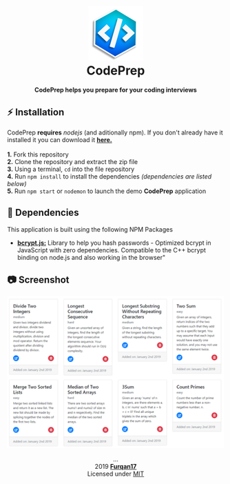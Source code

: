<h1 align="center">
  <img src="public/img/logo.png" title="The Logo" width="25%">
  <br> CodePrep
</h1>

<p align="center"> <b> CodePrep helps you prepare for your coding interviews </b> </p>

## :zap: Installation  

CodePrep **requires** _nodejs_ (and aditionally npm). If you don't already have it installed it you can download it **[here.](https://nodejs.org/en/)** <br>  
**1.** Fork this repository  
**2.** Clone the repository and extract the zip file  
**3.** Using a terminal, `cd` into the file repository  
**4.** Run `npm install` to install the dependencies *(dependencies are listed below)*  
**5.** Run `npm start` or `nodemon` to launch the demo **CodePrep** application

## :open_file_folder: Dependencies
This application is built using the following NPM Packages

- **[bcrypt.js:](https://github.com/kelektiv/node.bcrypt.js)** Library to help you hash passwords - Optimized bcrypt in JavaScript with zero dependencies. Compatible to the C++ bcrypt binding on node.js and also working in the browser"

## :camera: Screenshot
<div align="center">
  <a href="https://raw.githubusercontent.com/code-prep/application/master/public/img/home-src.PNG" target="_blank">
    <img src="https://raw.githubusercontent.com/code-prep/application/master/public/img/home-src.PNG" title="Platform Demo">
  </a>
</div>


<p align="center"> ...
  <br>2019 <a href="https://github.com/Furqan17"><strong>Furqan17</strong></a>
  <br> Licensed under <a href="https://github.com/code-prep/application/blob/master/LICENSE">MIT</a>
</p>

